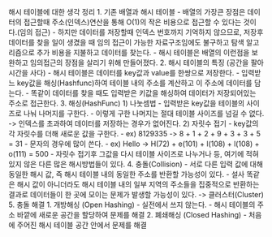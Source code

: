 해시 테이블에 대한 생각 정리
    1. 기존 배열과 해시 테이블
        - 배열의 가장큰 장점은 데이터의 접근할때 주소(인덱스)연산을 통해 O(1)의 작은 비용으로 접근할 수 있다는 것이다.(임의 접근)
        - 하지만 데이터를 저장할때 인덱스 번호까지 기억하지 않으므로, 저장후 데이터를 찾을 일이 생겼을 때 임의 접근이 가능한 자료구조임에도      불구하고 탐색 알고리즘으로 추가 비용을 지불하고 데이터를 찾는다.
        - 해시 테이블은 배열의 이런점을 보완하고 임의접근의 장점을 살리기 위해 만들어졌다.
    2. 해시 테이블의 특징 (공간을 팔아 시간을 사다)
        - 해시 테이블은 데이터를 key값과 value를 한쌍으로 저장한다.
        - 입력받느 key값을 해싱(Hashfunc)하여 테이블 내의 주소를 계산하고 이 주소에 데이터를 담는다.
        - 똑같이 데이터를 찾을 때도 입력받은 키값을 해싱하여 데이터가 저장되어있는 주소로 접근한다.
    3. 해싱(HashFunc)
        1) 나눗셈법
            - 입력받은 key값을 테이블의 사이즈로 나눠 나머지를 구한다.
            - 이렇게 구한 나머지는 절대 테이블 사이즈를 넘길 수 없다. -> 인덱스를 초과하여 데이터를 저장하는 경우가 없어진다.
        2) 자릿수 접기
            - key값의 각 자릿수를 더해 새로운 값을 구한다.
            - ex) 8129335 -> 8 + 1 + 2 + 9 + 3 + 3 + 5 = 31
            - 문자의 경우에 많이 쓴다.
            - ex) Hello -> H(72) + e(101) + l(108) + l(108) + o(111) = 500
        - 자릿수 접기후 그값을 다시 테이블 사이즈로 나누거나 등, 여기에 적혀있지 않은 다른 많은 해시방법들이 있다.
    4. 충돌(Collision)
        - 서로 다른 입력 값에 대해 동일한 해시 값, 즉 해시 테이블 내의 동일한 주소를 반환할 가능성이 있다.
        - 설사 똑같은 해시 값이 아니더라도 해시 테이블 내의 일부 지역의 주소들을 집중적으로 반환하는 결과로 데이터들이 한 곳에 모이는 문제가       발생할 가능성이 있다. -> 클러스터(Cluster)
    5. 충돌 해결
        1. 개방해싱 (Open Hashing) - 실전에서 쓰지 않는다.
            - 해시 테이블의 주소 바깥에 새로운 공간을 할당하여 문제를 해결
        2. 폐쇄해싱 (Closed Hashing)
            - 처음에 주어진 해시 테이블 공간 안에서 문제를 해결